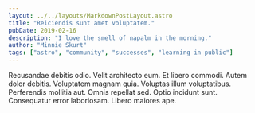 ```yaml
---
layout: ../../layouts/MarkdownPostLayout.astro
title: "Reiciendis sunt amet voluptatem."
pubDate: 2019-02-16
description: "I love the smell of napalm in the morning."
author: "Minnie Skurt"
tags: ["astro", "community", "successes", "learning in public"]
---
```


Recusandae debitis odio. Velit architecto eum. Et libero commodi. Autem dolor debitis. Voluptatem magnam quia. Voluptas illum voluptatibus. Perferendis mollitia aut. Omnis repellat sed. Optio incidunt sunt. Consequatur error laboriosam. Libero maiores ape.

